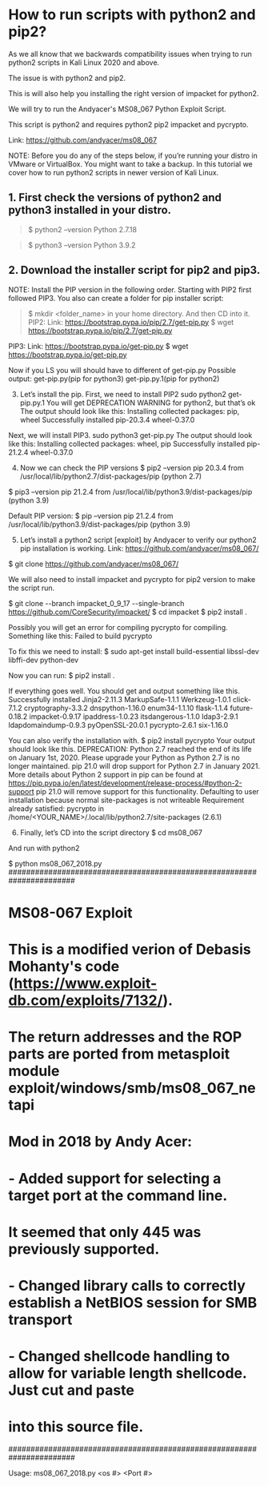 # How to run scripts with python2 and pip2?

As we all know that we backwards compatibility issues when trying to run python2 scripts in Kali Linux 2020 and above. 

The issue is with python2 and pip2. 

This is will also help you installing the right version of impacket for python2.

We will try to run the Andyacer's MS08_067 Python Exploit Script. 

This script is python2 and requires python2 pip2 impacket and pycrypto.

Link: https://github.com/andyacer/ms08_067 

NOTE: Before you do any of the steps below, if you’re running your distro in VMware or VirtualBox. You might want to take a backup.
In this tutorial we cover how to run python2 scripts in newer version of Kali Linux.

## 1.	First check the versions of python2 and python3 installed in your distro.

> $ python2 –version
Python 2.7.18

> $ python3 –version
Python 3.9.2

## 2.	Download the installer script for pip2 and pip3.

NOTE: Install the PIP version in the following order. Starting with PIP2 first followed PIP3.
You also can create a folder for pip installer script:
> $ mkdir <folder_name> in your home directory.
And then CD into it.
PIP2:
Link: https://bootstrap.pypa.io/pip/2.7/get-pip.py
> $ wget https://bootstrap.pypa.io/pip/2.7/get-pip.py

PIP3:
Link: https://bootstrap.pypa.io/get-pip.py
$ wget https://bootstrap.pypa.io/get-pip.py

Now if you LS you will should have to different of get-pip.py
Possible output: get-pip.py(pip for python3)  get-pip.py.1(pip for python2)

3.	Let’s install the pip.
First, we need to install PIP2
sudo python2 get-pip.py.1
You will get DEPRECATION WARNING for python2, but that’s ok
The output should look like this: 
Installing collected packages: pip, wheel
Successfully installed pip-20.3.4 wheel-0.37.0

Next, we will install PIP3.
sudo python3 get-pip.py
The output should look like this:
Installing collected packages: wheel, pip
Successfully installed pip-21.2.4 wheel-0.37.0

4.	 Now we can check the PIP versions
$ pip2 –version
pip 20.3.4 from /usr/local/lib/python2.7/dist-packages/pip (python 2.7)

$ pip3 –version
pip 21.2.4 from /usr/local/lib/python3.9/dist-packages/pip (python 3.9)

Default PIP version:
$ pip –version
pip 21.2.4 from /usr/local/lib/python3.9/dist-packages/pip (python 3.9)

5.	Let’s install a python2 script [exploit] by Andyacer to verify our python2 pip installation is working.
Link: https://github.com/andyacer/ms08_067/

$ git clone https://github.com/andyacer/ms08_067/

We will also need to install impacket and pycrypto for pip2 version to make the script run.

$ git clone --branch impacket_0_9_17 --single-branch https://github.com/CoreSecurity/impacket/
$ cd impacket
$ pip2 install .

Possibly you will get an error for compiling pycrypto for compiling.
Something like this: Failed to build pycrypto

To fix this we need to install:
$ sudo apt-get install build-essential libssl-dev libffi-dev python-dev

Now you can run:
$ pip2 install .

If everything goes well.
You should get and output something like this.
Successfully installed Jinja2-2.11.3 MarkupSafe-1.1.1 Werkzeug-1.0.1 click-7.1.2 cryptography-3.3.2 dnspython-1.16.0 enum34-1.1.10 flask-1.1.4 future-0.18.2 impacket-0.9.17 ipaddress-1.0.23 itsdangerous-1.1.0 ldap3-2.9.1 ldapdomaindump-0.9.3 pyOpenSSL-20.0.1 pycrypto-2.6.1 six-1.16.0

You can also verify the installation with.
$ pip2 install pycrypto
Your output should look like this.
DEPRECATION: Python 2.7 reached the end of its life on January 1st, 2020. Please upgrade your Python as Python 2.7 is no longer maintained. pip 21.0 will drop support for Python 2.7 in January 2021. More details about Python 2 support in pip can be found at https://pip.pypa.io/en/latest/development/release-process/#python-2-support pip 21.0 will remove support for this functionality.
Defaulting to user installation because normal site-packages is not writeable
Requirement already satisfied: pycrypto in /home/<YOUR_NAME>/.local/lib/python2.7/site-packages (2.6.1)

6.	Finally, let’s CD into the script directory 
$ cd ms08_067

And run with python2

$ python ms08_067_2018.py
#######################################################################
#   MS08-067 Exploit
#   This is a modified verion of Debasis Mohanty's code (https://www.exploit-db.com/exploits/7132/).
#   The return addresses and the ROP parts are ported from metasploit module exploit/windows/smb/ms08_067_netapi
#
#   Mod in 2018 by Andy Acer:
#   - Added support for selecting a target port at the command line.
#     It seemed that only 445 was previously supported.
#   - Changed library calls to correctly establish a NetBIOS session for SMB transport
#   - Changed shellcode handling to allow for variable length shellcode. Just cut and paste
#     into this source file.
#######################################################################


Usage: ms08_067_2018.py <target ip> <os #> <Port #>
